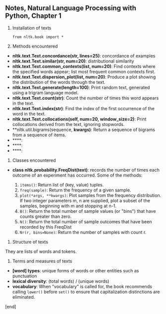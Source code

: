 ## Notes, Natural Language Processing with Python, Chapter 1

 1. Installation of texts
 
        from nltk.book import *

 1. Methods encountered

   * **nltk.text.Text.concordance(str, lines=25)**: concordance of examples
   * **nltk.text.Text.similar(str, num=20)**: distributional similarity
   * **nltk.text.Text.common_contexts(list, num=20)**: Find contexts where the specified words appear; list most frequent common contexts first.
   * **nltk.text.Text.dispersion_plot(list, num=20)**: Produce a plot showing the distribution of the words through the text.
   * **nltk.text.Text.generate(length=100)**: Print random text, generated using a trigram language model.
   * **nltk.text.Text.count(str)**: Count the number of times this word appears in the text.
   * **nltk.text.Text.index(str)**: Find the index of the first occurrence of the word in the text.
   * **nltk.text.Text.collocations(self, num=20, window_size=2)**: Print collocations derived from the text, ignoring stopwords.
   * **nltk.util.bigrams(sequence, **kwargs)**: Return a sequence of bigrams from a sequence of items.
   * ****: 
   * ****: 
   * ****: 

 1. Classes encountered

   * **class nltk.probability.FreqDist(text)**: records the number of times each outcome of an experiment has occurred. Some of the methods:

     1. `items()`: Return list of (key, value) tuples.
     1. `freq(sample)`: Return the frequency of a given sample.
     1. `plot(*args, **kwargs)`: Plot samples from the frequency distribution. If two integer parameters m, n are supplied, plot a subset of the samples, beginning with m and stopping at n-1.
     1. `B()`: Return the total number of sample values (or "bins") that have counts greater than zero.
     1. `N()`: Return the total number of sample outcomes that have been recorded by this FreqDist
     1. `Nr(r, bins=None)`: Return the number of samples with count r.

 1. Structure of texts
 
 They are lists of words and tokens.

 1. Terms and measures of texts
 
   * **[word] types**: unique forms of words or other entities such as punctuation
   * **lexical diversity**: (total words) / (unique words)
   * **vocabulary**: When "vocabulary" is called for, the book recommends calling `lower()` before `set()` to ensure that capitalization distinctions are eliminated.

[end]